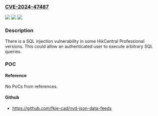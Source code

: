 ### [CVE-2024-47487](https://cve.mitre.org/cgi-bin/cvename.cgi?name=CVE-2024-47487)
![](https://img.shields.io/static/v1?label=Product&message=HikCentral%20Professional&color=blue)
![](https://img.shields.io/static/v1?label=Version&message=Versions%20between%20V2.0.0%20and%20V2.6.0%20&color=brightgreen)
![](https://img.shields.io/static/v1?label=Vulnerability&message=n%2Fa&color=blue)

### Description

There is a SQL injection vulnerability in some HikCentral Professional versions. This could allow an authenticated user to execute arbitrary SQL queries.

### POC

#### Reference
No PoCs from references.

#### Github
- https://github.com/fkie-cad/nvd-json-data-feeds

